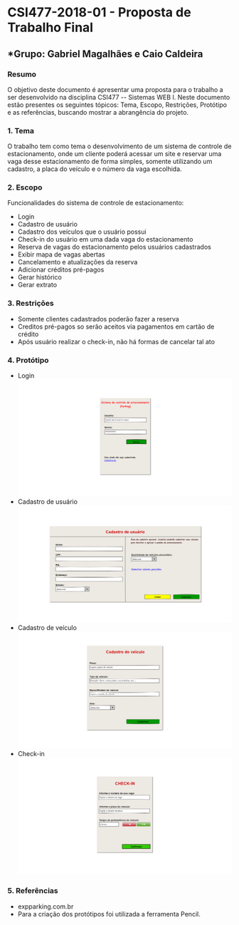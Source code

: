 # **CSI477-2018-01 - Proposta de Trabalho Final**
## *Grupo: Gabriel Magalhães e Caio Caldeira


### Resumo
O objetivo deste documento é apresentar uma proposta para o trabalho a ser desenvolvido na disciplina CSI477 -- Sistemas WEB I. Neste documento estão presentes os seguintes tópicos: Tema, Escopo, Restrições, Protótipo e as referências, buscando mostrar a abrangência do projeto.

### 1. Tema

O trabalho tem como tema o desenvolvimento de um sistema de controle de estacionamento, onde um cliente poderá acessar um site e reservar uma vaga desse estacionamento de forma simples, somente utilizando um cadastro, a placa do veículo e o número da vaga escolhida.

### 2. Escopo
Funcionalidades do sistema de controle de estacionamento:
* Login
* Cadastro de usuário
* Cadastro dos veículos que o usuário possui
* Check-in do usuário em uma dada vaga do estacionamento
* Reserva de vagas do estacionamento pelos usuários cadastrados
* Exibir mapa de vagas abertas
* Cancelamento e atualizações da reserva
* Adicionar créditos pré-pagos
* Gerar histórico
* Gerar extrato


### 3. Restrições

 * Somente clientes cadastrados poderão fazer a reserva
 * Creditos pré-pagos so serão aceitos via pagamentos em cartão de crédito
 * Após usuário realizar o check-in, não há formas de cancelar tal ato
 

### 4. Protótipo
 * Login
  ![Login](https://github.com/UFOP-CSI477/2018-01-trabalho-final-controle-de-estacionamento-parking/blob/master/Prototipos/Tela_Login.png)
 * Cadastro de usuário
  ![Cadastro de usuário](https://github.com/UFOP-CSI477/2018-01-trabalho-final-controle-de-estacionamento-parking/blob/master/Prototipos/Tela_Cadastro_Usuario.png)
 * Cadastro de veículo
  ![Cadastro de veículo](https://github.com/UFOP-CSI477/2018-01-trabalho-final-controle-de-estacionamento-parking/blob/master/Prototipos/Tela_Cadastro_Veiculo.png)
 * Check-in
  ![Check-in](https://github.com/UFOP-CSI477/2018-01-trabalho-final-controle-de-estacionamento-parking/blob/master/Prototipos/Tela_CheckIn.png)

### 5. Referências
* expparking.com.br
* Para a criação dos protótipos foi utilizada a ferramenta Pencil.
